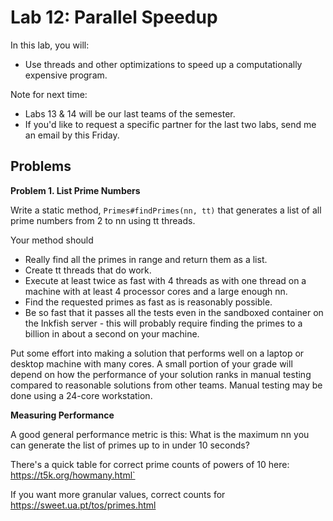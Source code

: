 # Lab 12: Parallel Speedup

In this lab, you will:

 - Use threads and other optimizations to speed up a 
   computationally expensive program.

Note for next time:

 - Labs 13 & 14 will be our last teams of the semester.
 - If you'd like to request a specific partner for the last two labs,
   send me an email by this Friday.

## Problems

**Problem 1. List Prime Numbers**

Write a static method, ```Primes#findPrimes(nn, tt)``` that generates
a list of all prime numbers from 2 to nn using tt threads.

Your method should

 - Really find all the primes in range and return them as a list.
 - Create tt threads that do work.
 - Execute at least twice as fast with 4 threads as with one thread on
   a machine with at least 4 processor cores and a large enough nn.
 - Find the requested primes as fast as is reasonably possible.
 - Be so fast that it passes all the tests even in the sandboxed
   container on the Inkfish server - this will probably require
   finding the primes to a billion in about a second on your machine.

Put some effort into making a solution that performs well on a laptop
or desktop machine with many cores. A small portion of your grade will
depend on how the performance of your solution ranks in manual testing
compared to reasonable solutions from other teams. Manual testing may
be done using a 24-core workstation.

**Measuring Performance**

A good general performance metric is this: What is the maximum nn you
can generate the list of primes up to in under 10 seconds?

There's a quick table for correct prime counts of powers of 10
here: https://t5k.org/howmany.html`

If you want more granular values, correct counts for 
https://sweet.ua.pt/tos/primes.html
